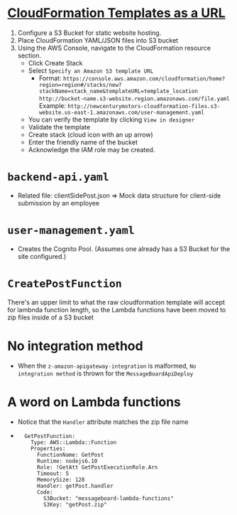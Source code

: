 # [CloudFormation Templates as a URL](https://aws.amazon.com/blogs/devops/construct-your-own-launch-stack-url/)
1. Configure a S3 Bucket for static website hosting.
2. Place CloudFormation YAML/JSON files into S3 bucket
3. Using the AWS Console, navigate to the CloudFormation resource section.
    - Click Create Stack
    - Select `Specify an Amazon S3 template URL`
        - Format:
        `https://console.aws.amazon.com/cloudformation/home?region=region#/stacks/new?stackName=stack_name&templateURL=template_location`
        `http://bucket-name.s3-website.region.amazonaws.com/file.yaml`
        Example: 
        `http://newcenturymotors-cloudformation-files.s3-website.us-east-1.amazonaws.com/user-management.yaml`
    - You can verify the template by clicking `View in designer`
    - Validate the template
    - Create stack (cloud icon with an up arrow)
    - Enter the friendly name of the bucket 
    - Acknowledge the IAM role may be created.

# `backend-api.yaml` 
- Related file: clientSidePost.json => Mock data structure for client-side submission by an employee

# `user-management.yaml`
- Creates the Cognito Pool. (Assumes one already has a S3 Bucket for the site configured.)

# `CreatePostFunction`
There's an upper limit to what the raw cloudformation template will accept for lambnda function length, so the Lambda functions have been moved to zip files inside of a S3 bucket



# No integration method
- When the `z-amazon-apigateway-integration` is malformed, `No integration method` is thrown for the `MessageBoardApiDeploy`


# A word on Lambda functions
- Notice that the `Handler` attribute matches the zip file name
- ``` 
    GetPostFunction:
      Type: AWS::Lambda::Function
      Properties:
        FunctionName: GetPost
        Runtime: nodejs6.10
        Role: !GetAtt GetPostExecutionRole.Arn
        Timeout: 5
        MemorySize: 128
        Handler: getPost.handler
        Code:
          S3Bucket: "messageboard-lambda-functions"
          S3Key: "getPost.zip"
    ```
